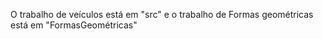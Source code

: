 O trabalho de veículos está em "src" e o trabalho de Formas geométricas está em "FormasGeométricas"
